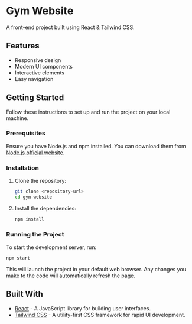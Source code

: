 # Gym Website

A front-end project built using React & Tailwind CSS.

## Features

- Responsive design
- Modern UI components
- Interactive elements
- Easy navigation

## Getting Started

Follow these instructions to set up and run the project on your local machine.

### Prerequisites

Ensure you have Node.js and npm installed. You can download them from [Node.js official website](https://nodejs.org/).

### Installation

1. Clone the repository:
   ```bash
   git clone <repository-url>
   cd gym-website
   ```

2. Install the dependencies:
   ```bash
   npm install
   ```

### Running the Project

To start the development server, run:
```bash
npm start
```

This will launch the project in your default web browser. Any changes you make to the code will automatically refresh the page.

## Built With

- [React](https://reactjs.org/) - A JavaScript library for building user interfaces.
- [Tailwind CSS](https://tailwindcss.com/) - A utility-first CSS framework for rapid UI development.
